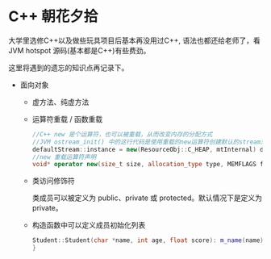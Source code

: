 # C++ 朝花夕拾

大学里选修C++以及做些玩具项目后基本再没用过C++, 语法也都还给老师了，看JVM hotspot 源码(基本都是C++)有些费劲。

这里将遇到的遗忘的知识点再记录下。

+ 面向对象

  + 虚方法、纯虚方法

  + 运算符重载 / 函数重载

    ```cpp
    //C++ new 是个运算符，也可以被重载，从而改变内存的分配方式
    //JVM ostream_init() 中的这行代码是使用重载的new运算符创建默认的stream对象
    defaultStream::instance = new(ResourceObj::C_HEAP, mtInternal) defaultStream();
    //new 重载运算符声明
    void* operator new(size_t size, allocation_type type, MEMFLAGS flags) throw();
    ```

  + 类访问修饰符

    类成员可以被定义为 public、private 或 protected。默认情况下是定义为 private。

  + 构造函数中可以定义成员初始化列表
  
    ```cpp
    Student::Student(char *name, int age, float score): m_name(name), m_age(age), m_score(score) {
    }
    ```
  
    